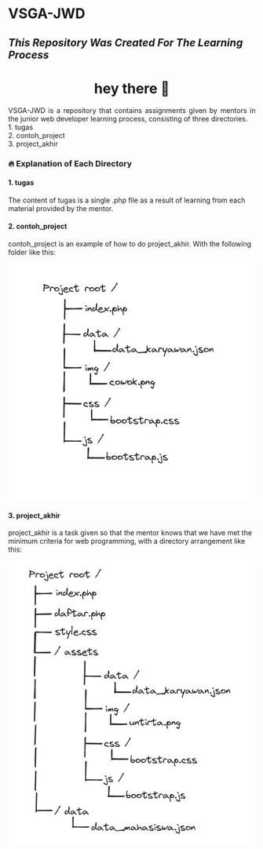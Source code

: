 # VSGA-JWD

## _This Repository Was Created For The Learning Process_

###

<h1 align="center">hey there 👋</h1>
<p align="justify">VSGA-JWD is a repository that contains assignments given by mentors in the junior web developer learning process, consisting of three directories.
<br>1. tugas
<br>2. contoh_project
<br>3. project_akhir</p>

###

<h3>🔥 Explanation of Each Directory </h3> 
<p><h4>1. tugas</h4>
The content of tugas is a single .php file as a result of learning from each material provided by the mentor.</p>
<p><h4>2. contoh_project</h4>
contoh_project is an example of how to do project_akhir. With the following folder like this:</p>
<img src="https://github.com/MuhSatriyo/VSGA-JWD/blob/main/screenshoot/Screenshot%202024-06-02%20211030.png">
<p><h4>3. project_akhir</h4>
project_akhir is a task given so that the mentor knows that we have met the minimum criteria for web programming, with a directory arrangement like this:</p>
<img src="https://github.com/MuhSatriyo/VSGA-JWD/blob/main/screenshoot/Screenshot%202024-06-02%20213939.png">
